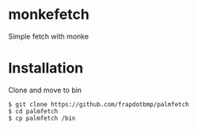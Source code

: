 # monkefetch
Simple fetch with monke


# Installation
Clone and move to bin
```
$ git clone https://github.com/frapdotbmp/palmfetch
$ cd palmfetch
$ cp palmfetch /bin
```
